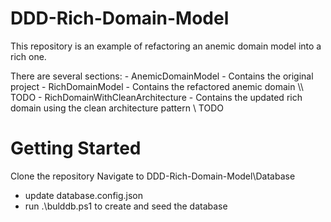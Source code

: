 # DDD-Rich-Domain-Model

This repository is an example of refactoring an anemic domain model into a rich one.

There are several sections:
    - AnemicDomainModel - Contains the original project
    - RichDomainModel - Contains the refactored anemic domain \\\ TODO
    - RichDomainWithCleanArchitecture - Contains the updated rich domain using the clean architecture pattern \\ TODO
    
# Getting Started
Clone the repository
Navigate to DDD-Rich-Domain-Model\Database
 - update database.config.json
 - run .\bulddb.ps1 to create and seed the database
